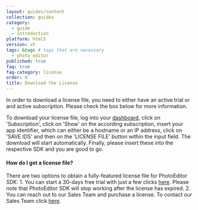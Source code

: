 ```yaml
---
layout: guides/content
collection: guides
category:
  - guide
  - introduction
platform: html5
version: v5
tags: &tags # tags that are necessary
  - photo editor
published: true
faq: true
faq-category: license
order: 0
title: Download the License
---
```


In order to download a license file, you need to either have an active trial or and active subscription. Please check the box below for more information.

To download your license file, log into your [dashboard](https://account.photoeditorsdk.com/dashboard/), click on 'Subscription', click on 'Show' on the according subscription, insert your app identifier, which can either be a hostname or an IP address, click on 'SAVE IDS' and then on the 'LICENSE FILE' button within the input field. The download will start automatically. Finally, please insert these into the respective SDK and you are good to go.

<h4>How do I get a license file?</h4>
There are two options to obtain a fully-featured license file for PhotoEditor SDK:
1. You can start a 30-days free trial with just a few clicks <a href="https://account.photoeditorsdk.com/signup/">here</a>. Please note that PhotoEditor SDK will stop working after the license has expired.
2. You can reach out to our Sales Team and purchase a license. To contact our Sales Team click <a href="https://account.photoeditorsdk.com/pricing/">here</a>.
